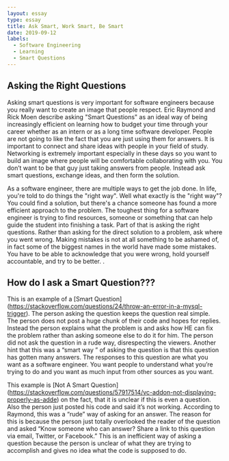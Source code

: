 ```yaml
---
layout: essay
type: essay
title: Ask Smart, Work Smart, Be Smart
date: 2019-09-12
labels:
  - Software Engineering
  - Learning
  - Smart Questions
---
```


## Asking the Right Questions
Asking smart questions is very important for software engineers because you really want to create an image that people respect. Eric Raymond and Rick Moen describe asking "Smart Questions" as an ideal way of being increasingly efficient on learning how to budget your time through your career whether as an intern or as a long time software developer. People are not going to like the fact that you are just using them for answers. It is important to connect and share ideas with people in your field of study. Networking is extremely important especially in these days so you want to build an image where people will be comfortable collaborating with you. You don’t want to be that guy just taking answers from people. Instead ask smart questions, exchange ideas, and then form the solution. 

As a software engineer, there are multiple ways to get the job done. In life, you're told to do things the "right way". Well what exactly is the "right way"? You could find a solution, but there's a chance someone has found a more efficient approach to the problem. The toughest thing for a software engineer is trying to find resources, someone or something that can help guide the student into finishing a task. Part of that is asking the right questions. Rather than asking for the direct solution to a problem, ask where you went wrong. Making mistakes is not at all something to be ashamed of, in fact some of the biggest names in the world have made some mistakes. You have to be able to acknowledge that you were wrong, hold yourself accountable, and try to be better. . 

## How do I ask a Smart Question???
This is an example of a [Smart Question] (https://stackoverflow.com/questions/24/throw-an-error-in-a-mysql-trigger). The person asking the question keeps the question real simple. The person does not post a huge chunk of their code and hopes for replies. Instead the person explains what the problem is and asks how HE can fix the problem rather than asking someone else to do it for him.  The person did not ask the question in a rude way, disrespecting the viewers. Another hint that this was a “smart way ” of asking the question is that this question has gotten many answers. The responses to this question are what you want as a software engineer. You want people to understand what you’re trying to do and you want as much input from other sources as you want. 


This example is [Not A Smart Question] (https://stackoverflow.com/questions/57917514/vc-addon-not-displaying-properly-as-adde) on the fact, that it is unclear if this is even a question. Also the person just posted his code and said it’s not working. According to Raymond, this was a “rude” way of asking for an answer. The reason for this is because the person just totally overlooked the reader of the question and asked “Know someone who can answer? Share a link to this question via email, Twitter, or Facebook.” This is an inefficient way of asking a question because the person is unclear of what they are trying to accomplish and gives no idea what the code is supposed to do. 

	

